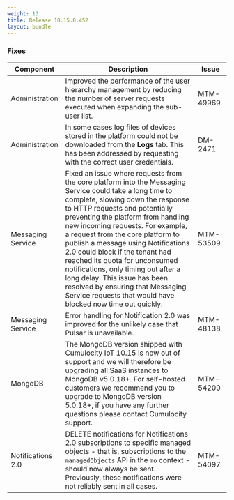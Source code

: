 ```yaml
---
weight: 13
title: Release 10.15.0.452
layout: bundle
---
```


<!--10.15.0.435 - 10.15.0.452-->

### Fixes

<div><table ><colgroup>
<col style="width: 15%;"><col style="width: 70%;"><col style="width: 15%;"></colgroup>
<thead><tr>
<th>
Component</th>
<th>
Description</th>
<th>
Issue</th>
</tr>
</thead><tbody>

<tr>
<td>Administration</td>
<td>Improved the performance of the user hierarchy management by reducing the number of server requests executed when expanding the sub-user list.</td>
<td>MTM-49969</td>
</tr>

<tr>
<td>Administration</td>
<td>In some cases log files of devices stored in the platform could not be downloaded from the <b>Logs</b> tab. This has been addressed by requesting with the correct user credentials.</td>
<td>DM-2471</td>
</tr>

<tr>
<td>Messaging Service</td>
<td>Fixed an issue where requests from the core platform into the Messaging Service could take a long time to complete, slowing down the response to HTTP requests and potentially preventing the platform from handling new incoming requests. For example, a request from the core platform to publish a message using Notifications 2.0 could block if the tenant had reached its quota for unconsumed notifications, only timing out after a long delay. This issue has been resolved by ensuring that Messaging Service requests that would have blocked now time out quickly.</td>
<td>MTM-53509</td>
</tr>

<tr>
<td>Messaging Service</td>
<td>Error handling for Notification 2.0 was improved for the unlikely case that Pulsar is unavailable.</td>
<td>MTM-48138</td>
</tr>

<tr>
<td>MongoDB</td>
<td>The MongoDB version shipped with Cumulocity IoT 10.15 is now out of support and we will therefore be upgrading all SaaS instances to MongoDB v5.0.18+. For self-hosted customers we recommend you to upgrade to MongoDB version 5.0.18+, if you have any further questions please contact Cumulocity support.</td>
<td>MTM-54200</td>
</tr>

<tr>
<td>Notifications 2.0</td>
<td>DELETE notifications for Notifications 2.0 subscriptions to specific managed objects - that is, subscriptions to the <code>managedObjects</code> API in the <code>mo</code> context - should now always be sent.  Previously, these notifications were not reliably sent in all cases.</td>
<td>MTM-54097</td>
</tr>

</tbody></table></div>
